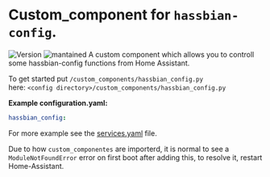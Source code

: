 # Custom_component for `hassbian-config`.
  
![Version](https://img.shields.io/badge/version-1.0.1-green.svg?style=for-the-badge) ![mantained](https://img.shields.io/maintenance/yes/2018.svg?style=for-the-badge) A custom component which allows you to controll some hassbian-config functions from Home Assistant.
  
To get started put `/custom_components/hassbian_config.py`  
here: `<config directory>/custom_components/hassbian_config.py`  
  
**Example configuration.yaml:**
```yaml
hassbian_config:
```
  
For more example see the [services.yaml](https://gitlab.com/custom_components/hassbian_config/blob/master/custom_components/hassbian_config/services.yaml) file.  
  
Due to how `custom_componentes` are importerd, it is normal to see a `ModuleNotFoundError` error on first boot after adding this, to resolve it, restart Home-Assistant.